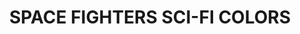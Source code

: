 ---
title: "SPACE FIGHTERS SCI-FI COLORS"
price: "TBA"
desc: "Opis nije dostupan"
img_path: "/assets/img/A.MIG-7131.jpg"
brand: AMMO
available: true
cat: "acrylics"
subcat: "ACRYLIC PAINT SETS"
subsubcat: "SS"
---